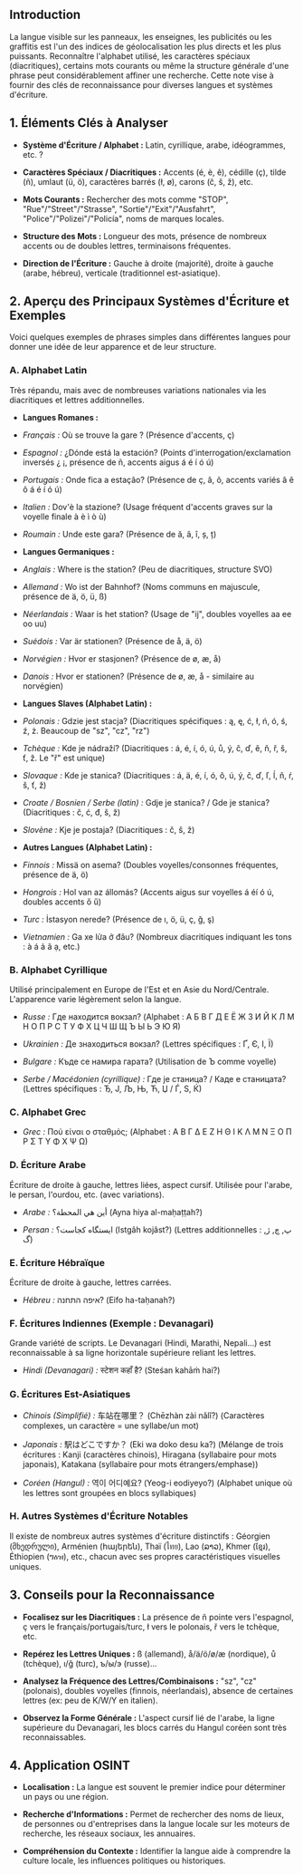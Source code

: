 ## Introduction

  

La langue visible sur les panneaux, les enseignes, les publicités ou les graffitis est l'un des indices de géolocalisation les plus directs et les plus puissants. Reconnaître l'alphabet utilisé, les caractères spéciaux (diacritiques), certains mots courants ou même la structure générale d'une phrase peut considérablement affiner une recherche. Cette note vise à fournir des clés de reconnaissance pour diverses langues et systèmes d'écriture.

  

## 1. Éléments Clés à Analyser

  

* **Système d'Écriture / Alphabet :** Latin, cyrillique, arabe, idéogrammes, etc. ?

* **Caractères Spéciaux / Diacritiques :** Accents (é, è, ê), cédille (ç), tilde (ñ), umlaut (ü, ö), caractères barrés (ł, ø), carons (č, š, ž), etc.

* **Mots Courants :** Rechercher des mots comme "STOP", "Rue"/"Street"/"Strasse", "Sortie"/"Exit"/"Ausfahrt", "Police"/"Polizei"/"Policía", noms de marques locales.

* **Structure des Mots :** Longueur des mots, présence de nombreux accents ou de doubles lettres, terminaisons fréquentes.

* **Direction de l'Écriture :** Gauche à droite (majorité), droite à gauche (arabe, hébreu), verticale (traditionnel est-asiatique).

  

## 2. Aperçu des Principaux Systèmes d'Écriture et Exemples

  

Voici quelques exemples de phrases simples dans différentes langues pour donner une idée de leur apparence et de leur structure.

  

### A. Alphabet Latin

  

Très répandu, mais avec de nombreuses variations nationales via les diacritiques et lettres additionnelles.

  

* **Langues Romanes :**

* *Français :* Où se trouve la gare ? (Présence d'accents, ç)

* *Espagnol :* ¿Dónde está la estación? (Points d'interrogation/exclamation inversés ¿ ¡, présence de ñ, accents aigus á é í ó ú)

* *Portugais :* Onde fica a estação? (Présence de ç, ã, õ, accents variés â ê ô á é í ó ú)

* *Italien :* Dov'è la stazione? (Usage fréquent d'accents graves sur la voyelle finale à è ì ò ù)

* *Roumain :* Unde este gara? (Présence de ă, â, î, ș, ț)

* **Langues Germaniques :**

* *Anglais :* Where is the station? (Peu de diacritiques, structure SVO)

* *Allemand :* Wo ist der Bahnhof? (Noms communs en majuscule, présence de ä, ö, ü, ß)

* *Néerlandais :* Waar is het station? (Usage de "ij", doubles voyelles aa ee oo uu)

* *Suédois :* Var är stationen? (Présence de å, ä, ö)

* *Norvégien :* Hvor er stasjonen? (Présence de ø, æ, å)

* *Danois :* Hvor er stationen? (Présence de ø, æ, å - similaire au norvégien)

* **Langues Slaves (Alphabet Latin) :**

* *Polonais :* Gdzie jest stacja? (Diacritiques spécifiques : ą, ę, ć, ł, ń, ó, ś, ź, ż. Beaucoup de "sz", "cz", "rz")

* *Tchèque :* Kde je nádraží? (Diacritiques : á, é, í, ó, ú, ů, ý, č, ď, ě, ň, ř, š, ť, ž. Le "ř" est unique)

* *Slovaque :* Kde je stanica? (Diacritiques : á, ä, é, í, ó, ô, ú, ý, č, ď, ľ, ĺ, ň, ŕ, š, ť, ž)

* *Croate / Bosnien / Serbe (latin) :* Gdje je stanica? / Gde je stanica? (Diacritiques : č, ć, đ, š, ž)

* *Slovène :* Kje je postaja? (Diacritiques : č, š, ž)

* **Autres Langues (Alphabet Latin) :**

* *Finnois :* Missä on asema? (Doubles voyelles/consonnes fréquentes, présence de ä, ö)

* *Hongrois :* Hol van az állomás? (Accents aigus sur voyelles á éí ó ú, doubles accents ő ű)

* *Turc :* İstasyon nerede? (Présence de ı, ö, ü, ç, ğ, ş)

* *Vietnamien :* Ga xe lửa ở đâu? (Nombreux diacritiques indiquant les tons : à á ả ã ạ, etc.)

  

### B. Alphabet Cyrillique

  

Utilisé principalement en Europe de l'Est et en Asie du Nord/Centrale. L'apparence varie légèrement selon la langue.

  

* *Russe :* Где находится вокзал? (Alphabet : А Б В Г Д Е Ё Ж З И Й К Л М Н О П Р С Т У Ф Х Ц Ч Ш Щ Ъ Ы Ь Э Ю Я)

* *Ukrainien :* Де знаходиться вокзал? (Lettres spécifiques : Ґ, Є, І, Ї)

* *Bulgare :* Къде се намира гарата? (Utilisation de Ъ comme voyelle)

* *Serbe / Macédonien (cyrillique) :* Где је станица? / Каде е станицата? (Lettres spécifiques : Ђ, Ј, Љ, Њ, Ћ, Џ / Ѓ, Ѕ, Ќ)

  

### C. Alphabet Grec

  

* *Grec :* Πού είναι ο σταθμός; (Alphabet : Α Β Γ Δ Ε Ζ Η Θ Ι Κ Λ Μ Ν Ξ Ο Π Ρ Σ Τ Υ Φ Χ Ψ Ω)

  

### D. Écriture Arabe

  

Écriture de droite à gauche, lettres liées, aspect cursif. Utilisée pour l'arabe, le persan, l'ourdou, etc. (avec variations).

  

* *Arabe :* أين هي المحطة؟ (Ayna hiya al-maḥaṭṭah?)

* *Persan :* ایستگاه کجاست؟ (Istgâh kojâst?) (Lettres additionnelles : پ, چ, ژ, گ)

  

### E. Écriture Hébraïque

  

Écriture de droite à gauche, lettres carrées.

  

* *Hébreu :* איפה התחנה? (Eifo ha-taḥanah?)

  

### F. Écritures Indiennes (Exemple : Devanagari)

  

Grande variété de scripts. Le Devanagari (Hindi, Marathi, Nepali...) est reconnaissable à sa ligne horizontale supérieure reliant les lettres.

  

* *Hindi (Devanagari) :* स्टेशन कहाँ है? (Steśan kahāṁ hai?)

  

### G. Écritures Est-Asiatiques

  

* *Chinois (Simplifié) :* 车站在哪里？ (Chēzhàn zài nǎlǐ?) (Caractères complexes, un caractère = une syllabe/un mot)

* *Japonais :* 駅はどこですか？ (Eki wa doko desu ka?) (Mélange de trois écritures : Kanji (caractères chinois), Hiragana (syllabaire pour mots japonais), Katakana (syllabaire pour mots étrangers/emphase))

* *Coréen (Hangul) :* 역이 어디예요? (Yeog-i eodiyeyo?) (Alphabet unique où les lettres sont groupées en blocs syllabiques)

  

### H. Autres Systèmes d'Écriture Notables

  

Il existe de nombreux autres systèmes d'écriture distinctifs : Géorgien (მხედრული), Arménien (հայերեն), Thaï (ไทย), Lao (ລາວ), Khmer (ខ្មែរ), Éthiopien (ግዕዝ), etc., chacun avec ses propres caractéristiques visuelles uniques.

  

## 3. Conseils pour la Reconnaissance

  

* **Focalisez sur les Diacritiques :** La présence de ñ pointe vers l'espagnol, ç vers le français/portugais/turc, ł vers le polonais, ř vers le tchèque, etc.

* **Repérez les Lettres Uniques :** ß (allemand), å/ä/ö/ø/æ (nordique), ů (tchèque), ı/ğ (turc), ъ/ы/э (russe)...

* **Analysez la Fréquence des Lettres/Combinaisons :** "sz", "cz" (polonais), doubles voyelles (finnois, néerlandais), absence de certaines lettres (ex: peu de K/W/Y en italien).

* **Observez la Forme Générale :** L'aspect cursif lié de l'arabe, la ligne supérieure du Devanagari, les blocs carrés du Hangul coréen sont très reconnaissables.

  

## 4. Application OSINT

  

* **Localisation :** La langue est souvent le premier indice pour déterminer un pays ou une région.

* **Recherche d'Informations :** Permet de rechercher des noms de lieux, de personnes ou d'entreprises dans la langue locale sur les moteurs de recherche, les réseaux sociaux, les annuaires.

* **Compréhension du Contexte :** Identifier la langue aide à comprendre la culture locale, les influences politiques ou historiques.